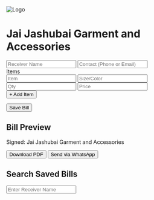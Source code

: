 <!DOCTYPE html><html lang="en">
<head>
  <meta charset="UTF-8" />
  <meta name="viewport" content="width=device-width, initial-scale=1.0" />
  <title>Jai Jashubai Billing</title>
  <link href="https://cdn.jsdelivr.net/npm/tailwindcss@2.2.19/dist/tailwind.min.css" rel="stylesheet">
  <script src="https://cdnjs.cloudflare.com/ajax/libs/jspdf/2.5.1/jspdf.umd.min.js"></script>
</head>
<body class="bg-gray-100 p-4">
  <div class="max-w-4xl mx-auto bg-white shadow-md rounded p-6">
    <div class="flex items-center mb-6">
      <img src="logo.png" alt="Logo" class="h-16 w-16 mr-4">
      <h1 class="text-2xl font-bold">Jai Jashubai Garment and Accessories</h1>
    </div><form id="billForm">
  <input type="hidden" name="billId" id="billId">
  <div class="grid grid-cols-1 md:grid-cols-2 gap-4">
    <input type="text" name="receiver" placeholder="Receiver Name" class="border p-2 rounded" required />
    <input type="text" name="contact" placeholder="Contact (Phone or Email)" class="border p-2 rounded" required />
  </div>

  <div class="mt-4">
    <label class="block font-semibold mb-2">Items</label>
    <div id="itemsList" class="space-y-2">
      <div class="grid grid-cols-4 gap-2">
        <input type="text" placeholder="Item" class="border p-1 rounded" required>
        <input type="text" placeholder="Size/Color" class="border p-1 rounded">
        <input type="number" placeholder="Qty" class="border p-1 rounded" required>
        <input type="number" placeholder="Price" class="border p-1 rounded" required>
      </div>
    </div>
    <button type="button" onclick="addItem()" class="mt-2 text-sm text-blue-600">+ Add Item</button>
  </div>

  <button type="submit" class="mt-6 bg-blue-600 text-white px-4 py-2 rounded">Save Bill</button>
</form>

<div id="billPreview" class="mt-10 hidden">
  <h2 class="text-xl font-bold mb-4">Bill Preview</h2>
  <div class="border p-4 rounded bg-gray-50">
    <div id="previewContent"></div>
    <p class="mt-4 italic text-right">Signed: Jai Jashubai Garment and Accessories</p>
    <div class="mt-4 flex gap-4">
      <button onclick="downloadPDF()" class="bg-green-500 text-white px-4 py-2 rounded">Download PDF</button>
      <button onclick="sendWhatsApp()" class="bg-teal-500 text-white px-4 py-2 rounded">Send via WhatsApp</button>
    </div>
  </div>
</div>

<div class="mt-10">
  <h2 class="text-lg font-bold mb-2">Search Saved Bills</h2>
  <input type="text" id="searchInput" placeholder="Enter Receiver Name" class="border p-2 w-full rounded mb-2" oninput="searchBills()">
  <ul id="searchResults" class="space-y-2"></ul>
</div>

  </div>  <script>
    const { jsPDF } = window.jspdf;

    function addItem() {
      const list = document.getElementById("itemsList");
      const div = document.createElement("div");
      div.className = "grid grid-cols-4 gap-2";
      div.innerHTML = `
        <input type="text" placeholder="Item" class="border p-1 rounded" required>
        <input type="text" placeholder="Size/Color" class="border p-1 rounded">
        <input type="number" placeholder="Qty" class="border p-1 rounded" required>
        <input type="number" placeholder="Price" class="border p-1 rounded" required>
      `;
      list.appendChild(div);
    }

    document.getElementById("billForm").onsubmit = function (e) {
      e.preventDefault();
      const form = new FormData(this);
      const receiver = form.get("receiver");
      const contact = form.get("contact");
      const billId = form.get("billId") || Date.now().toString();

      const items = Array.from(document.querySelectorAll("#itemsList > div")).map(div => {
        const inputs = div.querySelectorAll("input");
        return {
          name: inputs[0].value,
          size: inputs[1].value,
          qty: parseInt(inputs[2].value),
          price: parseFloat(inputs[3].value),
        };
      });

      const bill = { id: billId, receiver, contact, items, date: new Date().toLocaleString() };
      localStorage.setItem(`bill-${billId}`, JSON.stringify(bill));

      renderBill(bill);
      document.getElementById("billId").value = billId;
    }

    function renderBill(bill) {
      let total = 0;
      let html = `<p><strong>Receiver:</strong> ${bill.receiver}</p><p><strong>Contact:</strong> ${bill.contact}</p><p><strong>Date:</strong> ${bill.date}</p><table class='w-full mt-4 text-sm'><thead><tr><th>Item</th><th>Size/Color</th><th>Qty</th><th>Price</th><th>Total</th></tr></thead><tbody>`;
      bill.items.forEach(item => {
        const itemTotal = item.qty * item.price;
        total += itemTotal;
        html += `<tr><td>${item.name}</td><td>${item.size}</td><td>${item.qty}</td><td>${item.price}</td><td>${itemTotal}</td></tr>`;
      });
      html += `</tbody></table><p class='mt-4 font-bold'>Grand Total: ₹${total.toFixed(2)}</p>`;
      document.getElementById("previewContent").innerHTML = html;
      document.getElementById("billPreview").classList.remove("hidden");
    }

    function searchBills() {
      const query = document.getElementById("searchInput").value.toLowerCase();
      const resultList = document.getElementById("searchResults");
      resultList.innerHTML = "";

      Object.keys(localStorage).forEach(key => {
        if (key.startsWith("bill-")) {
          const bill = JSON.parse(localStorage.getItem(key));
          if (bill.receiver.toLowerCase().includes(query)) {
            const li = document.createElement("li");
            li.className = "bg-gray-200 p-2 rounded cursor-pointer";
            li.textContent = `${bill.receiver} - ${bill.date}`;
            li.onclick = () => loadBill(bill);
            resultList.appendChild(li);
          }
        }
      });
    }

    function loadBill(bill) {
      document.querySelector("input[name='receiver']").value = bill.receiver;
      document.querySelector("input[name='contact']").value = bill.contact;
      document.getElementById("billId").value = bill.id;

      const itemsList = document.getElementById("itemsList");
      itemsList.innerHTML = "";
      bill.items.forEach(item => {
        const div = document.createElement("div");
        div.className = "grid grid-cols-4 gap-2";
        div.innerHTML = `
          <input type="text" value="${item.name}" class="border p-1 rounded" required>
          <input type="text" value="${item.size}" class="border p-1 rounded">
          <input type="number" value="${item.qty}" class="border p-1 rounded" required>
          <input type="number" value="${item.price}" class="border p-1 rounded" required>
        `;
        itemsList.appendChild(div);
      });

      renderBill(bill);
    }

    function downloadPDF() {
      const doc = new jsPDF();
      doc.text("Jai Jashubai Garment and Accessories", 10, 10);
      doc.fromHTML(document.getElementById("previewContent"), 10, 20);
      doc.save("bill.pdf");
    }

    function sendWhatsApp() {
      const content = document.getElementById("previewContent").innerText;
      const msg = encodeURIComponent(content);
      const contact = document.querySelector("input[name='contact']").value;
      window.open(`https://wa.me/${contact}?text=${msg}`, "_blank");
    }
  </script></body>
</html>
